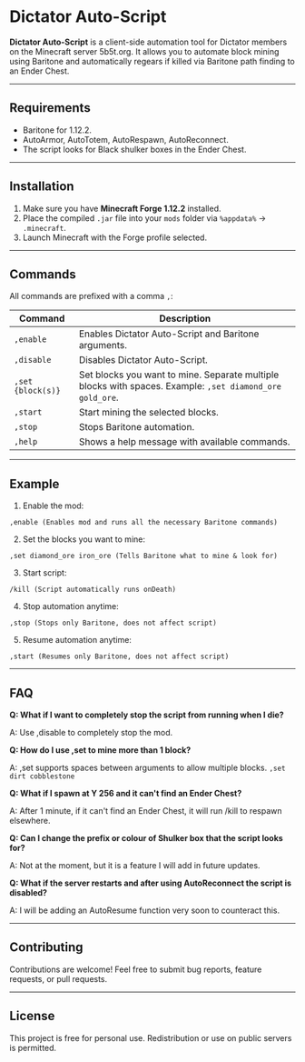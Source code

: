 # Dictator Auto-Script

**Dictator Auto-Script** is a client-side automation tool for Dictator members on the Minecraft server 5b5t.org. It allows you to automate block mining using Baritone and automatically regears if killed via Baritone path finding to an Ender Chest.

---

## Requirements

- Baritone for 1.12.2.
- AutoArmor, AutoTotem, AutoRespawn, AutoReconnect.
- The script looks for Black shulker boxes in the Ender Chest.

---

## Installation

1. Make sure you have **Minecraft Forge 1.12.2** installed.
2. Place the compiled `.jar` file into your `mods` folder via `%appdata%` -> `.minecraft`.
3. Launch Minecraft with the Forge profile selected.

---

## Commands

All commands are prefixed with a comma `,`:

| Command | Description |
|---------|-------------|
| `,enable` | Enables Dictator Auto-Script and Baritone arguments. |
| `,disable` | Disables Dictator Auto-Script. |
| `,set {block(s)}` | Set blocks you want to mine. Separate multiple blocks with spaces. Example: `,set diamond_ore gold_ore`. |
| `,start` | Start mining the selected blocks. |
| `,stop` | Stops Baritone automation. |
| `,help` | Shows a help message with available commands. |

---

## Example

1. Enable the mod:

```text
,enable (Enables mod and runs all the necessary Baritone commands)
```

2. Set the blocks you want to mine:

```text
,set diamond_ore iron_ore (Tells Baritone what to mine & look for)
```

3. Start script:

```text
/kill (Script automatically runs onDeath)
```

4. Stop automation anytime:

```text
,stop (Stops only Baritone, does not affect script)
```

5. Resume automation anytime:

```text
,start (Resumes only Baritone, does not affect script)
```

---

## FAQ

**Q: What if I want to completely stop the script from running when I die?**

A: Use ,disable to completely stop the mod.


**Q: How do I use ,set to mine more than 1 block?**

A: ,set supports spaces between arguments to allow multiple blocks. `,set dirt cobblestone`


**Q: What if I spawn at Y 256 and it can't find an Ender Chest?**

A: After 1 minute, if it can't find an Ender Chest, it will run /kill to respawn elsewhere.


**Q: Can I change the prefix or colour of Shulker box that the script looks for?**

A: Not at the moment, but it is a feature I will add in future updates.


**Q: What if the server restarts and after using AutoReconnect the script is disabled?**

A: I will be adding an AutoResume function very soon to counteract this.

---

## Contributing

Contributions are welcome! Feel free to submit bug reports, feature requests, or pull requests.

---

## License

This project is free for personal use. Redistribution or use on public servers is permitted.

